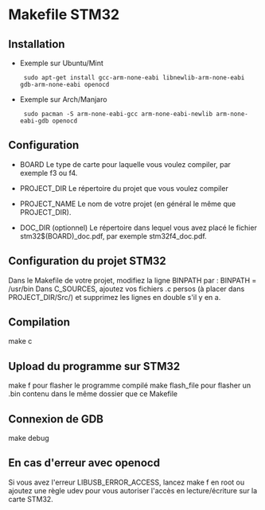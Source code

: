 Makefile STM32
==============

Installation
------------
 - Exemple sur Ubuntu/Mint

        sudo apt-get install gcc-arm-none-eabi libnewlib-arm-none-eabi gdb-arm-none-eabi openocd
 
 - Exemple sur Arch/Manjaro

        sudo pacman -S arm-none-eabi-gcc arm-none-eabi-newlib arm-none-eabi-gdb openocd

Configuration
-------------
 * BOARD
Le type de carte pour laquelle vous voulez compiler, par exemple f3 ou f4.

 * PROJECT_DIR
Le répertoire du projet que vous voulez compiler

 * PROJECT_NAME
Le nom de votre projet (en général le même que PROJECT_DIR).

 * DOC_DIR (optionnel)
Le répertoire dans lequel vous avez placé le fichier stm32$(BOARD)_doc.pdf, par exemple stm32f4_doc.pdf.

Configuration du projet STM32
-----------------------------
Dans le Makefile de votre projet, modifiez la ligne BINPATH par :
BINPATH = /usr/bin
Dans C_SOURCES, ajoutez vos fichiers .c persos (à placer dans PROJECT_DIR/Src/) et supprimez les lignes en double s'il y en a.

Compilation
-----------
make c

Upload du programme sur STM32
-----------------------------
make f pour flasher le programme compilé
make flash_file pour flasher un .bin contenu dans le même dossier que ce Makefile

Connexion de GDB
----------------
make debug

En cas d'erreur avec openocd
----------------------------
Si vous avez l'erreur LIBUSB_ERROR_ACCESS, lancez make f en root ou ajoutez une règle udev pour vous autoriser l'accès en lecture/écriture sur la carte STM32.
